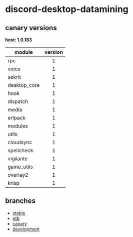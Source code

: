 # discord-desktop-datamining

## canary versions

**host: 1.0.183**

| module | version |
| ------ | :-----: |
| rpc | 1 |
| voice | 1 |
| sekrit | 1 |
| desktop_core | 1 |
| hook | 1 |
| dispatch | 1 |
| media | 1 |
| erlpack | 1 |
| modules | 1 |
| utils | 1 |
| cloudsync | 1 |
| spellcheck | 1 |
| vigilante | 1 |
| game_utils | 1 |
| overlay2 | 1 |
| krisp | 1 |

## branches

- [stable](https://github.com/OpenAsar/discord-desktop-datamining/tree/stable)
- [ptb](https://github.com/OpenAsar/discord-desktop-datamining/tree/ptb)
- [canary](https://github.com/OpenAsar/discord-desktop-datamining/tree/canary)
- [development](https://github.com/OpenAsar/discord-desktop-datamining/tree/development)